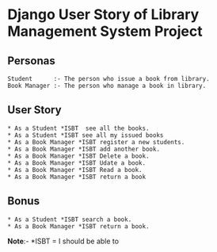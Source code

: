 # Django User Story of Library Management System Project


## Personas
```
Student      :- The person who issue a book from library.
Book Manager :- The person who manage a book in library.
```
## User Story
```
* As a Student *ISBT  see all the books.
* As a Student *ISBT see all my issued books
* As a Book Manager *ISBT register a new students.
* As a Book Manager *ISBT add another book.
* As a Book Manager *ISBT Delete a book.
* As a Book Manager *ISBT Udate a book.
* As a Book Manager *ISBT Read a book.
* As a Book Manager *ISBT return a book
```
## Bonus

```
* As a Student *ISBT search a book.
* As a Book Manager *ISBT return a book.
```
**Note**:- *ISBT = I should be able to
